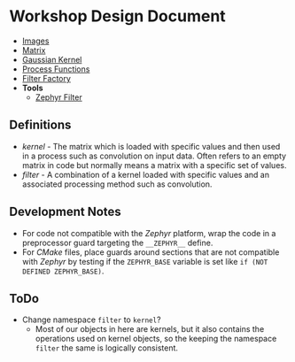 # Workshop Design Document

 - [Images](design/images.md)
 - [Matrix](design/matrix/overview.md)
 - [Gaussian Kernel](design/gaussian_kernel.md)
 - [Process Functions](design/process_functions.md)
 - [Filter Factory](design/filter_factory.md)
 - __Tools__
   - [Zephyr Filter](design/zephyr_filter_tool.md)

## Definitions

 - *kernel* - The matrix which is loaded with specific values and then used
     in a process such as convolution on input data. Often refers to an empty
     matrix in code but normally means a matrix with a specific set of values.
 - *filter* - A combination of a kernel loaded with specific values and an
     associated processing method such as convolution.

## Development Notes

 - For code not compatible with the *Zephyr* platform, wrap the code in a
   preprocessor guard targeting the `__ZEPHYR__` define.
 - For *CMake* files, place guards around sections that are not compatible with
   *Zephyr* by testing if the `ZEPHYR_BASE` variable is set like
   `if (NOT DEFINED ZEPHYR_BASE)`.

## ToDo
 - Change namespace `filter` to `kernel`?
   - Most of our objects in here are kernels, but it also contains the operations
     used on kernel objects, so the keeping the namespace `filter` the same
     is logically consistent.
